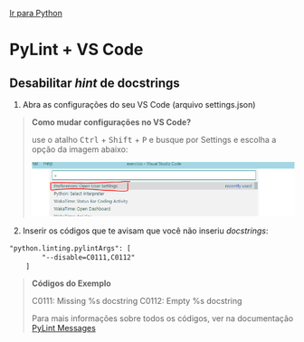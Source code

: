 [Ir para Python](python.md)

# PyLint + VS Code

## Desabilitar *hint* de docstrings

1. Abra as configurações do seu VS Code (arquivo settings.json)

> **Como mudar configurações no VS Code?**
>
> use o atalho <kbd>Ctrl</kbd> + <kbd>Shift</kbd> + <kbd>P</kbd> e busque por Settings e escolha a opção da imagem abaixo:
> 
> ![vs-code-pylint-docstrings](img/vs-code-pylint-docstrings.png)

2. Inserir os códigos que te avisam que você não inseriu *docstrings*:

```
"python.linting.pylintArgs": [
        "--disable=C0111,C0112"
    ]
```
> **Códigos do Exemplo**
>
> C0111: Missing %s docstring
> C0112: Empty %s docstring
>
> Para mais informações sobre todos os códigos, ver na documentação [PyLint Messages](http://pylint-messages.wikidot.com/all-codes)

